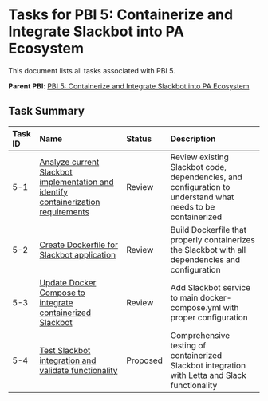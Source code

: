 # Tasks for PBI 5: Containerize and Integrate Slackbot into PA Ecosystem

This document lists all tasks associated with PBI 5.

**Parent PBI**: [PBI 5: Containerize and Integrate Slackbot into PA Ecosystem](./prd.md)

## Task Summary

| Task ID | Name | Status | Description |
| :------ | :--- | :----- | :---------- |
| 5-1 | [Analyze current Slackbot implementation and identify containerization requirements](./5-1.md) | Review | Review existing Slackbot code, dependencies, and configuration to understand what needs to be containerized |
| 5-2 | [Create Dockerfile for Slackbot application](./5-2.md) | Review | Build Dockerfile that properly containerizes the Slackbot with all dependencies and configuration |
| 5-3 | [Update Docker Compose to integrate containerized Slackbot](./5-3.md) | Review | Add Slackbot service to main docker-compose.yml with proper configuration |
| 5-4 | [Test Slackbot integration and validate functionality](./5-4.md) | Proposed | Comprehensive testing of containerized Slackbot integration with Letta and Slack functionality |

